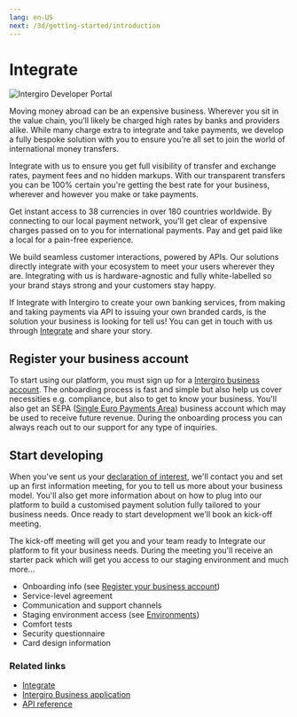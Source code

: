 ```yaml
---
lang: en-US
next: /3d/getting-started/introduction
---
```


# Integrate

<img :src="$withBase('/assets/img/tech-splash.jpg')" alt="Intergiro Developer Portal">

Moving money abroad can be an expensive business. Wherever you sit in the value chain, you’ll likely be charged high rates by banks and providers alike. While many charge extra to integrate and take payments, we develop a fully bespoke solution with you to ensure you’re all set to join the world of international money transfers.

Integrate with us to ensure you get full visibility of transfer and exchange rates, payment fees and no hidden markups. With our transparent transfers you can be 100% certain you're getting the best rate for your business, wherever and however you make or take payments.

Get instant access to 38 currencies in over 180 countries worldwide. By connecting to our local payment network, you'll get clear of expensive charges passed on to you for international payments. Pay and get paid like a local for a pain-free experience.

We build seamless customer interactions, powered by APIs. Our solutions directly integrate with your ecosystem to meet your users wherever they are. Integrating with us is hardware-agnostic and fully white-labelled so your brand stays strong and your customers stay happy.

If Integrate with Intergiro to create your own banking services, from making and taking payments via API to issuing your own branded cards, is the solution your business is looking for tell us! You can get in touch with us through [Integrate](https://intergiro.com/integrate) and share your story.

## Register your business account

To start using our platform, you must sign up for a [Intergiro business account](https://business.intergiro.com/onboarding). The onboarding process is fast and simple but also help us cover necessities e.g. compliance, but also to get to know your business. You'll also get an SEPA ([Single Euro Payments Area](https://en.wikipedia.org/wiki/Single_Euro_Payments_Area)) business account which may be used to receive future revenue. During the onboarding process you can always reach out to our support for any type of inquiries.

## Start developing

When you've sent us your [declaration of interest](https://intergiro.com/integrate), we'll contact you and set up an first information meeting, for you to tell us more about your business model. You'll also get more information about on how to plug into our platform to build a customised payment solution fully tailored to your business needs. Once ready to start development we'll book an kick-off meeting.

The kick-off meeting will get you and your team ready to Integrate our platform to fit your business needs. During the meeting you'll receive an starter pack which will get you access to our staging environment and much more...

* Onboarding info (see [Register your business account](#register-your-business-account))
* Service-level agreement
* Communication and support channels
* Staging environment access (see [Environments](/3d/getting-started/environments))
* Comfort tests
* Security questionnaire
* Card design information

### Related links

* [Integrate](https://intergiro.com/integrate)
* [Intergiro Business application](https://business.intergiro.com/onboarding)
* [API reference](https://3d.intergiro.com/v3/docs)
